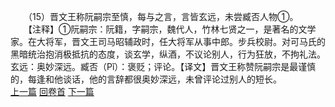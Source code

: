 　　（15）晋文王称阮嗣宗至慎，每与之言，言皆玄远，未尝臧否人物①。
　　【注释】①阮嗣宗：阮籍，字嗣宗，魏代人，竹林七贤之一，是著名的文学家。在大将军，晋文王司马昭辅政时，任大将军从事中郎。步兵校尉。对可马氏的黑暗统治抱消极抵抗的态度，谈玄学，纵酒，不议论别人，行为狂放，不拘礼法。玄远：奥妙深远。臧否（Pǐ）：褒贬；评论。【译文】晋文王称赞阮嗣宗是最谨慎的，每逢和他谈话，他的言辞都很奥妙深远，未曾评论过别人的短长。
<br>[上一篇](01_14) [回卷首](01_00) [下一篇](01_16)  
